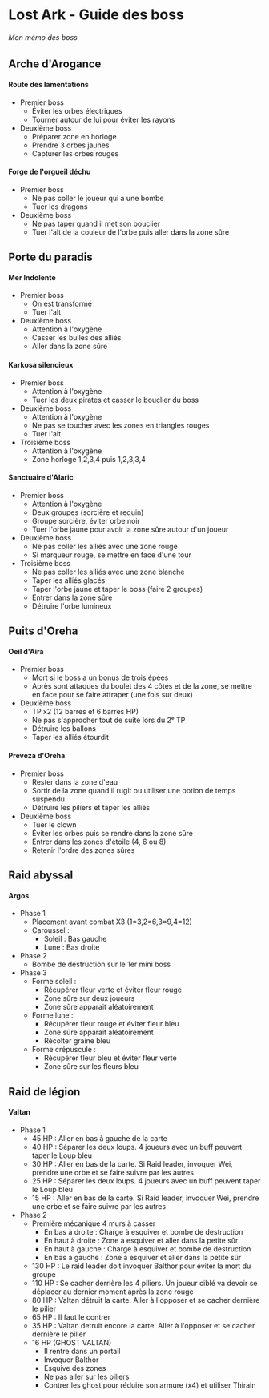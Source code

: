 # Lost Ark - Guide des boss

###### Mon mémo des boss

## Arche d'Arogance

#### Route des lamentations

- Premier boss
    - Éviter les orbes électriques
    - Tourner autour de lui pour éviter les rayons
- Deuxième boss
    - Préparer zone en horloge
    - Prendre 3 orbes jaunes
    - Capturer les orbes rouges

#### Forge de l'orgueil déchu

- Premier boss
    - Ne pas coller le joueur qui a une bombe
    - Tuer les dragons
- Deuxième boss
    - Ne pas taper quand il met son bouclier
    - Tuer l'alt de la couleur de l'orbe puis aller dans la zone sûre

## Porte du paradis

#### Mer Indolente

- Premier boss
    - On est transformé
    - Tuer l'alt
- Deuxième boss
    - Attention à l'oxygène
    - Casser les bulles des alliés
    - Aller dans la zone sûre

#### Karkosa silencieux

- Premier boss
    - Attention à l'oxygène
    - Tuer les deux pirates et casser le bouclier du boss
- Deuxième boss
    - Attention à l'oxygène
    - Ne pas se toucher avec les zones en triangles rouges
    - Tuer l'alt
- Troisième boss
    - Attention à l'oxygène
    - Zone horloge 1,2,3,4 puis 1,2,3,3,4

#### Sanctuaire d'Alaric

- Premier boss
    - Attention à l'oxygène
    - Deux groupes (sorcière et requin)
    - Groupe sorcière, éviter orbe noir
    - Tuer l'orbe jaune pour avoir la zone sûre autour d'un joueur
- Deuxième boss
    - Ne pas coller les alliés avec une zone rouge
    - Si marqueur rouge, se mettre en face d'une tour
- Troisième boss
    - Ne pas coller les alliés avec une zone blanche
    - Taper les alliés glacés
    - Taper l'orbe jaune et taper le boss (faire 2 groupes)
    - Entrer dans la zone sûre
    - Détruire l'orbe lumineux

## Puits d'Oreha

#### Oeil d'Aira

- Premier boss
    - Mort si le boss a un bonus de trois épées
    - Après sont attaques du boulet des 4 côtés et de la zone, se mettre en face pour se faire attraper (une fois sur deux)
- Deuxième boss
    - TP x2 (12 barres et 6 barres HP)
    - Ne pas s'approcher tout de suite lors du 2ᵉ TP
    - Détruire les ballons
    - Taper les alliés étourdit

#### Preveza d'Oreha

- Premier boss
    - Rester dans la zone d'eau
    - Sortir de la zone quand il rugit ou utiliser une potion de temps suspendu
    - Détruire les piliers et taper les alliés
- Deuxième boss
    - Tuer le clown
    - Éviter les orbes puis se rendre dans la zone sûre
    - Entrer dans les zones d'étoile (4, 6 ou 8)
    - Retenir l'ordre des zones sûres

## Raid abyssal

#### Argos

- Phase 1
    - Placement avant combat X3 (1=3,2=6,3=9,4=12)
    - Caroussel :
        - Soleil : Bas gauche
        - Lune : Bas droite
- Phase 2
    - Bombe de destruction sur le 1er mini boss
- Phase 3
    - Forme soleil : 
        - Récupérer fleur verte et éviter fleur rouge
        - Zone sûre sur deux joueurs
        - Zone sûre apparait aléatoirement
    - Forme lune : 
        - Récupérer fleur rouge et éviter fleur bleu
        - Zone sûre apparait aléatoirement
        - Récolter graine bleu
    - Forme crépuscule : 
        - Récupérer fleur bleu et éviter fleur verte
        - Zone sûre sur les fleurs bleu


## Raid de légion

#### Valtan

- Phase 1
    - 45 HP : Aller en bas à gauche de la carte
    - 40 HP : Séparer les deux loups. 4 joueurs avec un buff peuvent taper le Loup bleu
    - 30 HP : Aller en bas de la carte. Si Raid leader, invoquer Wei, prendre une orbe et se faire suivre par les autres
    - 25 HP : Séparer les deux loups. 4 joueurs avec un buff peuvent taper le Loup bleu
    - 15 HP : Aller en bas de la carte. Si Raid leader, invoquer Wei, prendre une orbe et se faire suivre par les autres
- Phase 2
    - Première mécanique 4 murs à casser
        - En bas à droite : Charge à esquiver et bombe de destruction
        - En haut à droite : Zone à esquiver et aller dans la petite sûr
        - En haut à gauche : Charge à esquiver et bombe de destruction
        - En bas à gauche : Zone à esquiver et aller dans la petite sûr
    - 130 HP : Le raid leader doit invoquer Balthor pour éviter la mort du groupe
    - 110 HP : Se cacher derrière les 4 piliers. Un joueur ciblé va devoir se déplacer au dernier moment après la zone rouge
    - 80 HP : Valtan détruit la carte. Aller à l'opposer et se cacher dernière le pilier
    - 65 HP : Il faut le contrer
    - 35 HP : Valtan detruit encore la carte. Aller à l'opposer et se cacher dernière le pilier
    - 16 HP (GHOST VALTAN)
        - Il rentre dans un portail
        - Invoquer Balthor
        - Esquive des zones
        - Ne pas aller sur les piliers
        - Contrer les ghost pour réduire son armure (x4) et utiliser Thirain